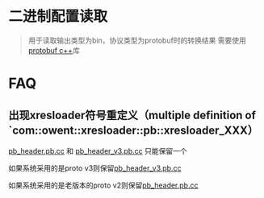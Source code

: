 ﻿二进制配置读取
======

> 用于读取输出类型为bin，协议类型为protobuf时的转换结果
> 需要使用[protobuf c++](https://github.com/google/protobuf)库

FAQ
======

出现xresloader符号重定义（multiple definition of `com::owent::xresloader::pb::xresloader_XXX）
------

[pb_header.pb.cc](pb_header.pb.cc) 和 [pb_header_v3.pb.cc](pb_header_v3.pb.cc) 只能保留一个

如果系统采用的是proto v3则保留[pb_header_v3.pb.cc](pb_header_v3.pb.cc)

如果系统采用的是老版本的proto v2则保留[pb_header.pb.cc](pb_header.pb.cc)